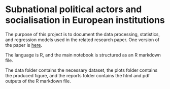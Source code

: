 # Subnational political actors and socialisation in European institutions

The purpose of this project is to document the data processing, statistics, and regression models used in the related research paper. One version of the paper is [here](https://drive.google.com/file/d/16NuelQBKjt2I9tL2VMwSkEtvXUmaU6sZ/view). 

The language is R, and the main notebook is structured as an R markdown file.

The data folder contains the necessary dataset, the plots folder contains the produced figure, and the reports folder contains the html and pdf outputs of the R markdown file.
